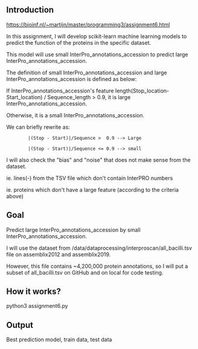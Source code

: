 ## Introduction
https://bioinf.nl/~martijn/master/programming3/assignment6.html

In this assignment, I will develop scikit-learn machine learning models to predict the function of the proteins in the specific dataset. 

This model will use small InterPro_annotations_accession to predict large InterPro_annotations_accession.

The definition of small InterPro_annotations_accession and large InterPro_annotations_accession is defined as below:

If InterPro_annotations_accession's feature length(Stop_location-Start_location) / Sequence_length > 0.9, it is large InterPro_annotations_accession.

Otherwise, it is a small InterPro_annotations_accession.

We can briefly rewrite as:

            |(Stop - Start)|/Sequence >  0.9 --> Large

            |(Stop - Start)|/Sequence <= 0.9 --> small

I will also check the "bias" and "noise" that does not make sense from the dataset.

ie. lines(-) from the TSV file which don't contain InterPRO numbers

ie. proteins which don't have a large feature (according to the criteria above)

## Goal

Predict large InterPro_annotations_accession by small InterPro_annotations_accession.

I will use the dataset from /data/dataprocessing/interproscan/all_bacilli.tsv file on assemblix2012 and assemblix2019. 

However, this file contains ~4,200,000 protein annotations, so I will put a subset of all_bacilli.tsv on GitHub and on local for code testing.

## How it works?

python3 assignment6.py

## Output
Best prediction model, train data, test data

